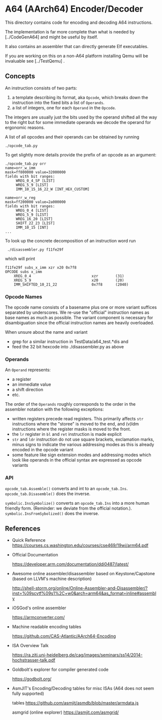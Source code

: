# A64 (AArch64) Encoder/Decoder

This directory contains code for encoding and decoding A64 instructions.

The implementation is far more complete than what is needed by [../CodeGenA64]
and might be useful by itself.

It also contains an assembler that can directly generate Elf executables.

If you are working on this on a non-A64 platform installing Qemu 
will be invaluable see  [../TestQemu] .

## Concepts

An instruction consists of two parts:
1. a template describing its format, aka `Opcode`,
   which breaks down the instruction into the fixed bits a list of `Operands`.  
2. a list of integers, one for each `Operand` in the `Opcode`.

The integers are usually just the bits used by the operand shifted all the 
way to the right but for some immediate operands we decode the operand for
ergonomic reasons. 
 
A list of all opcodes and their operands can be obtained by running
```
./opcode_tab.py 
```

To get slightly more details provide the prefix of an opcode as an argument:
```
./opcode_tab.py orr
name=orr_w_imm
mask=ff800000 value=32000000
fields with bit ranges:
	 WREG_0_4_SP [LIST]
	 WREG_5_9 [LIST]
	 IMM_10_15_16_22_W [INT_HEX_CUSTOM]

name=orr_w_reg
mask=ff200000 value=2a000000
fields with bit ranges:
	 WREG_0_4 [LIST]
	 WREG_5_9 [LIST]
	 WREG_16_20 [LIST]
	 SHIFT_22_23 [LIST]
	 IMM_10_15 [INT]
...
```



To look up the concrete decomposition of an instruction word run
```
 ./disassembler.py f11fe29f
```
which will print 
```
f11fe29f subs_x_imm xzr x20 0x7f8
OPCODE subs x_imm
    XREG_0_4                            xzr        (31)
    XREG_5_9                            x20        (20)
    IMM_SHIFTED_10_21_22                0x7f8      (2040)
```

### Opcode Names

The opcode name consists of a basename plus one or more variant suffices separated
by underscores. We re-use the "official" instruction names as base names as much as
possible. 
The variant component is necessary for disambiguation since the official 
instruction names are heavily overloaded.

When unsure about the name and variant 
* grep for a similar instruction in  TestData/a64_test.*dis and
* feed the 32 bit hexcode into ./disassembler.py as above 

### Operands

An `Operand` represents:
* a register
* an immediate value
* a shift direction
* etc.

The order of the `Operands` roughly corresponds to the order in the
assembler notation with the following exceptions:
* written registers precede read registers. This primarily affects `str`
  instructions where the "storee" is moved to the end, and (v)ldm instructions where the register masks is moved to the front.
* the `lr` register in `bl` and `ret` instruction is made explicit
* `str` and `ldr` instruction do not use square brackets, exclamation marks, minus signs
  to indicate the various addressing modes as this is already encoded in the opcode variant
* some feature like sign extension modes and addressing modes which
  look like operands in the official syntax are expressed as opcode variants 
 
### API

`opcode_tab.Assemble()` converts and int to an `opcode_tab.Ins`.
`opcode_tab.Disasemble()` does the inverse.

`symbolic.InsSymbolize()` converts an `opcode_tab.Ins` into a more 
human friendly form. (Reminder: we deviate from the official notation.).
`symbolic.InsFromSybolized()` does the inverse.


## References

* Quick Reference
  https://courses.cs.washington.edu/courses/cse469/19wi/arm64.pdf

* Official Documentation  

  https://developer.arm.com/documentation/ddi0487/latest/  
  
* Awesome online assembler/disassembler based on Keystone/Capstone 
  (based on LLVM's  machine description)
  
  http://shell-storm.org/online/Online-Assembler-and-Disassembler/?inst=%09scvtf%09s1%2C+w0&arch=arm64&as_format=inline#assembly

* iOSGod's online assembler 

  https://armconverter.com/

* Machine readable encoding tables

  https://github.com/CAS-Atlantic/AArch64-Encoding

* ISA Overview Talk

  https://ra.ziti.uni-heidelberg.de/cag/images/seminars/ss14/2014-hochstrasser-talk.pdf
  

* Goldbolt's explorer for compiler generated code 

  https://godbolt.org/ 


* AsmJIT's Encoding/Decoding tables for misc ISAs (A64 does not seem fully supported)

  tables https://github.com/asmjit/asmdb/blob/master/armdata.js
  
  asmgrid (online explorer) https://asmjit.com/asmgrid/
  
